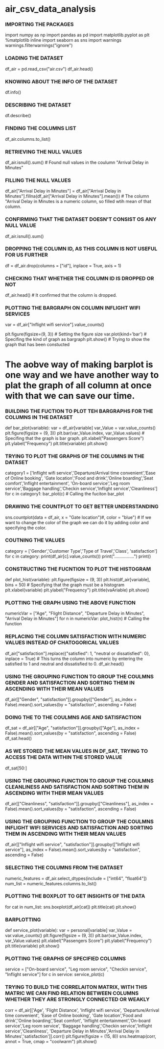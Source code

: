 # air_csv_data_analysis 

### IMPORTING THE PACKAGES
import numpy as np 
import pandas as pd
import matplotlib.pyplot as plt
%matplotlib inline
import seaborn as sns
import warnings
warnings.filterwarnings("ignore")

### LOADING THE DATASET
df_air = pd.read_csv("air.csv")
df_air.head()

### KNOWING ABOUT THE INFO OF THE DATASET
df.info()

### DESCRIBING THE DATASET
df.describe()

### FINDING THE COLUMNS LIST
df_air.columns.to_list()

###  RETRIEVING THE NULL VALUES
df_air.isnull().sum() # Found null values in the coulumn "Arrival Delay in Minutes"

### FILLING THE NULL VALUES
df_air["Arrival Delay in Minutes"] = df_air["Arrival Delay in Minutes"].fillna(df_air["Arrival Delay in Minutes"].mean()) # The column "Arrival Delay in Minutes is a numeric column, so filled wtih mean of that column. 

### CONFIRMING THAT THE DATASET DOESN'T CONSIST OS ANY NULL VALUE
df_air.isnull().sum()

### DROPPING THE COLUMN ID, AS THIS COLUMN IS NOT USEFUL FOR US FURTHER
df = df_air.drop(columns = ["id"], inplace = True, axis = 1)

### CHECKING THAT WHETHER THE COLUMN ID IS DROPPED OR NOT
df_air.head() # It confirmed that the column is dropped.

### PLOTTING THE BARGRAPH ON COLUMN INFLIGHT WIFI SERVICES
var = df_air["Inflight wifi service"].value_counts()

plt.figure(figsize=(9, 3)) # Setting the figure size
var.plot(kind='bar') # Specifing the kind of graph as bargraph
plt.show() # Trying to show the graph that has been constucted

# The aobve way of making barplot is one way and we have another way to plat the graph of all column at once with that we can save our time.

### BUILDING THE FUCTION TO PLOT TEH BARGRAPHS FOR THE COLUMNS IN THE DATASET
def bar_plot(variable):
    var = df_air[variable]
    var_Value = var.value_counts()
    plt.figure(figsize = (9, 3))
    plt.bar(var_Value.index, var_Value.values) # Specifing that the graph is bar graph.
    plt.xlabel("Passengers Score")
    plt.ylabel("Frequency")
    plt.title(variable)
    plt.show()

### TRYING TO PLOT THE GRAPHS OF THE COLUMNS IN THE DATASET
category1 = ['Inflight wifi service','Departure/Arrival time convenient','Ease of Online booking',
            'Gate location','Food and drink','Online boarding','Seat comfort','Inflight entertainment',
            'On-board service','Leg room service','Baggage handling','Checkin service','Inflight service','Cleanliness']
for c in category1:
    bar_plot(c) # Calling the fuciton bar_plot

### DRAWING THE COUNTPLOT TO GET BETTER UNDERSTANDING
sns.countplot(data = df_air, x = "Gate location")#, color = "blue") # If we want to change the color of the graph we can do it by adding color and specifying the color.

### COUTNING THE VALUES
category = ['Gender','Customer Type','Type of Travel','Class', 'satisfaction']
for c in category:
    print(df_air[c].value_counts())
    print("................")
    print()

### CONSTRUCTING THE FUCNTION TO PLOT THE HISTOGRAM
def plot_hist(variable):
    plt.figure(figsize = (9, 3))
    plt.hist(df_air[variable], bins = 50) # Specifying that the graph must be a histogram
    plt.xlabel(variable)
    plt.ylabel("Frequency")
    plt.title(vaAriable)
    plt.show()

### PLOTTING THE GRAPH USING THE ABOVE FUNCTION
numericVar = ["Age", "Flight Distance", "Departure Delay in Minutes", "Arrival Delay in Minutes"]
for n in numericVar:
    plot_hist(n) # Calling the function

### REPLACING THE COLUMN SATISFACTION WITH NUMERIC VALUES INSTEAD OF CHATOGORICAL VALUES
df_air["satisfaction"].replace({"satisfied": 1, "neutral or dissatisfied": 0}, inplace = True) # This turns the column into numeric by entering the satisfied to 1 and neutral and dissatisfied to 0.
df_air.head()

### USING THE GROUPING FUNCTION TO GROUP THE COULMNS GENDER AND SATISFACTION AND SORTING THEM IN ASCENDING WITH THEIR MEAN VALUES
df_air[["Gender", "satisfaction"]].groupby(["Gender"], as_index = False).mean().sort_values(by = "satisfaction", ascending = False)

### DOING THE TO THE COULMNS AGE AND SATISFACTION
df_sat = df_air[["Age", "satisfaction"]].groupby(["Age"], as_index = False).mean().sort_values(by = "satisfaction", ascending = False)
df_sat.head()

### AS WE STORED THE MEAN VALUES IN DF_SAT, TRYING TO ACCESS THE DATA WITHIN THE STORED VALUE
df_sat[50:]

### USING THE GROUPING FUNCTION TO GROUP THE COULMNS CLEANLINESS AND SATISFACTION AND SORTING THEM IN ASCENDING WITH THEIR MEAN VALUES
df_air[["Cleanliness", "satisfaction"]].groupby(["Cleanliness"], as_index = False).mean().sort_values(by = "satisfaction", ascending = False)

### USING THE GROUPING FUNCTION TO GROUP THE COULMNS INFLIGHT WIFI SERVICES AND SATISFACTION AND SORTING THEM IN ASCENDING WITH THEIR MEAN VALUES
df_air[["Inflight wifi service", "satisfaction"]].groupby(["Inflight wifi service"], as_index = False).mean().sort_values(by = "satisfaction", ascending = False)

### SELECTING THE COLUMNS FROM THE DATASET
numeric_features = df_air.select_dtypes(include = ["int64", "float64"])
num_list = numeric_features.columns.to_list()

### PLOTTING THE BOXPLOT TO GET INSIGHTS OF THE DATA
for cat in num_list:
    sns.boxplot(df_air[cat])
    plt.title(cat)
    plt.show()

### BARPLOTTING
def service_plot(variable):
    var = personal[variable]
    var_Value = var.value_counts()
    plt.figure(figsize = (9, 3))
    plt.bar(var_Value.index, var_Value.values)
    plt.xlabel("Passengers Score")
    plt.ylabel("Frequency")
    plt.title(variable)
    plt.show()

### PLOTTING THE GRAPHS OF SPECIFIED COLUMNS
service = ["On-board service", "Leg room service", "Checkin service", "Inflight service"]
for c in service:
    service_plot(c)

### TRYING TO BUILD THE CORRELAITON MATRIX, WITH THIS MATRIC WE CAN FIND RELATION BETWEEN COLUMNS WHETHER THEY ARE STRONGLY CONNECTED OR WEAKLY
corr = df_air[['Age', 'Flight Distance', 'Inflight wifi service',
       'Departure/Arrival time convenient', 'Ease of Online booking',
       'Gate location','Food and drink','Online boarding','Seat comfort',
               'Inflight entertainment','On-board service','Leg room service',
               'Baggage handling','Checkin service','Inflight service','Cleanliness',
               'Departure Delay in Minutes','Arrival Delay in Minutes','satisfaction']].corr()
plt.figure(figsize = (15, 8))
sns.heatmap(corr, annot = True, cmap = "coolwarm")
plt.show()
